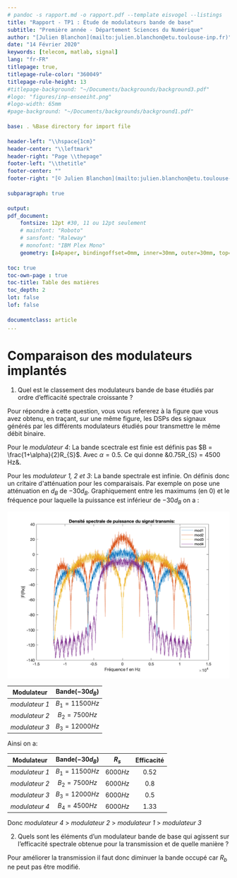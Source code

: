 ```yaml
---
# pandoc -s rapport.md -o rapport.pdf --template eisvogel --listings
title: "Rapport - TP1 : Étude de modulateurs bande de base"
subtitle: "Première année - Département Sciences du Numérique"
author: "[Julien Blanchon](mailto:julien.blanchon@etu.toulouse-inp.fr)"
date: "14 Février 2020"
keywords: [telecom, matlab, signal]
lang: "fr-FR"
titlepage: true,
titlepage-rule-color: "360049"
titlepage-rule-height: 13
#titlepage-background: "~/Documents/backgrounds/background3.pdf"
#logo: "figures/inp-enseeiht.png"
#logo-width: 65mm
#page-background: "~/Documents/backgrounds/background1.pdf"

base: . %Base directory for import file

header-left: "\\hspace{1cm}"
header-center: "\\leftmark"
header-right: "Page \\thepage"
footer-left: "\\thetitle"
footer-center: ""
footer-right: "[© Julien Blanchon](mailto:julien.blanchon@etu.toulouse-inp.fr)"

subparagraph: true

output:
pdf_document:
    fontsize: 12pt #30, 11 ou 12pt seulement
    # mainfont: "Roboto"
    # sansfont: "Raleway"
    # monofont: "IBM Plex Mono"
    geometry: [a4paper, bindingoffset=0mm, inner=30mm, outer=30mm, top=30mm, bottom=30mm] # Voir https://ctan.org/pkg/geometry pour les options geometry

toc: true
toc-own-page : true
toc-title: Table des matières
toc_depth: 2
lot: false
lof: false

documentclass: article
...	
```


# Comparaison des modulateurs implantés

1. Quel est le classement des modulateurs bande de base étudiés par ordre d’efficacité spectrale croissante ?

Pour répondre à cette question, vous vous refererez à la figure que vous avez obtenu, en traçant, sur une même figure, les DSPs des signaux générés par les différents modulateurs étudiés pour transmettre le même débit binaire.

Pour le *modulateur 4*: La bande scectrale est finie est définis pas $B = \frac{1+\alpha}{2}R_{S}$. Avec $\alpha = 0.5$. Ce qui donne &0.75R_{S} = 4500 Hz&.

Pour les *modulateur 1, 2 et 3*: La bande spectrale est infinie. On définis donc un critaire d'atténuation pour les comparaisais. Par exemple on pose une atténuation en $d_B$ de $-30d_B$. Graphiquement entre les maximums (en $0$) et le fréquence pour laquelle la puissance est inférieur de $-30d_B$ on a :

![Densité spectrale de puissance du signal transmis des $4$ modulateurs](figures/mod1234_DSP.png)

| Modulateur        | Bande($-30d_B$)	|
| ------------------|:-----------------:|
| *modulateur 1*	| $B_1 = 11500Hz$	|
| *modulateur 2*	| $B_2 = 7500Hz$    |
| *modulateur 3*	| $B_3 = 12000Hz$    |

Ainsi on a: 

| Modulateur        | Bande($-30d_B$)	| $R_s$		| Efficacité|
| ------------------|:-----------------:|:---------:|:---------:|
| *modulateur 1*	| $B_1 = 11500Hz$	| $6000Hz$	| $0. 52$	|
| *modulateur 2*	| $B_2 = 7500Hz$    | $6000Hz$	| $0.8$		|
| *modulateur 3*	| $B_3 = 12000Hz$   | $6000Hz$	| $0.5$		|
| *modulateur 4*	| $B_4 = 4500Hz$    | $6000Hz$	| $1.33$	|

Donc *modulateur 4* > *modulateur 2* > *modulateur 1* > *modulateur 3*


2. Quels sont les éléments d’un modulateur bande de base qui agissent sur l’efficacité spectrale obtenue pour la transmission et de quelle manière ?

Pour améliorer la transmission il faut donc diminuer la bande occupé car $R_b$ ne peut pas être modifié.